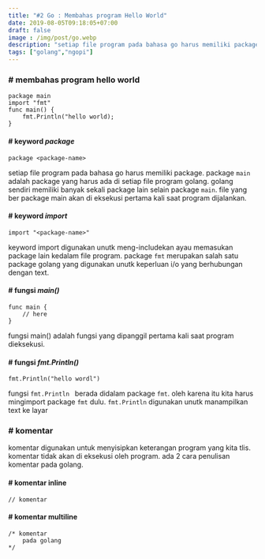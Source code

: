 ```yaml
---
title: "#2 Go : Membahas program Hello World"
date: 2019-08-05T09:18:05+07:00
draft: false
image : /img/post/go.webp
description: "setiap file program pada bahasa go harus memiliki package. package <code>main</code> adalah package yang harus ada di setiap file program golang"
tags: ["golang","ngopi"]
---
```


### # membahas program hello world

    package main
    import "fmt"
    func main() {
        fmt.Println("hello world);
    }

#### # keyword <i>package</i>

    package <package-name>

setiap file program pada bahasa go harus memiliki package. package <code>main</code> adalah package yang harus ada di setiap file program golang. golang sendiri memiliki banyak sekali package lain selain package <code>main</code>. file yang ber package main akan di eksekusi pertama kali saat program dijalankan.

#### # keyword <i>import</i>

    import "<package-name>"

keyword import digunakan unutk meng-includekan ayau memasukan package lain kedalam file program.
package <code>fmt</code> merupakan salah satu package golang yang digunakan unutk keperluan i/o yang berhubungan dengan text.

#### # fungsi <i>main()</i>

    func main {
        // here
    }

fungsi main() adalah fungsi yang dipanggil pertama kali saat program dieksekusi.

#### # fungsi <i>fmt.Println()</i>

    fmt.Println("hello wordl")

fungsi <code>fmt.Println </code> berada didalam package <code>fmt</code>. oleh karena itu kita harus mingimport package <code>fmt</code> dulu. <code>fmt.Println</code> digunakan unutk manampilkan text ke layar

### # komentar
komentar digunakan untuk menyisipkan keterangan program yang kita tlis. komentar tidak akan di eksekusi oleh program. ada 2 cara penulisan komentar pada golang.

#### # komentar inline

    // komentar

#### # komentar multiline

    /* komentar
        pada golang
    */

